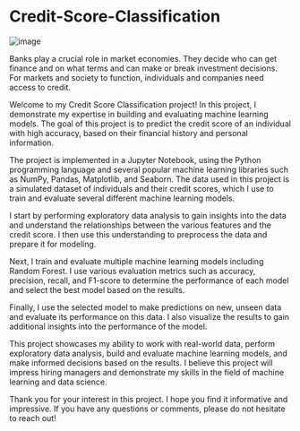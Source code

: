 # Credit-Score-Classification
![image](https://github.com/user-attachments/assets/28b503c0-d1e9-4dd9-bad3-b1c6624d368d)

Banks play a crucial role in market economies. They decide who can get finance and on what terms and can make or break investment decisions. For markets and society to function, individuals and companies need access to credit.

Welcome to my Credit Score Classification project! In this project, I demonstrate my expertise in building and evaluating machine learning models. The goal of this project is to predict the credit score of an individual with high accuracy, based on their financial history and personal information.

The project is implemented in a Jupyter Notebook, using the Python programming language and several popular machine learning libraries such as NumPy, Pandas, Matplotlib, and Seaborn. The data used in this project is a simulated dataset of individuals and their credit scores, which I use to train and evaluate several different machine learning models.

I start by performing exploratory data analysis to gain insights into the data and understand the relationships between the various features and the credit score. I then use this understanding to preprocess the data and prepare it for modeling.

Next, I train and evaluate multiple machine learning models including Random Forest. I use various evaluation metrics such as accuracy, precision, recall, and F1-score to determine the performance of each model and select the best model based on the results.

Finally, I use the selected model to make predictions on new, unseen data and evaluate its performance on this data. I also visualize the results to gain additional insights into the performance of the model.

This project showcases my ability to work with real-world data, perform exploratory data analysis, build and evaluate machine learning models, and make informed decisions based on the results. I believe this project will impress hiring managers and demonstrate my skills in the field of machine learning and data science.

Thank you for your interest in this project. I hope you find it informative and impressive. If you have any questions or comments, please do not hesitate to reach out!
